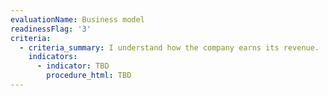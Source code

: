 ```yaml
---
evaluationName: Business model
readinessFlag: '3'
criteria:
  - criteria_summary: I understand how the company earns its revenue.
    indicators:
      - indicator: TBD
        procedure_html: TBD
---
```


